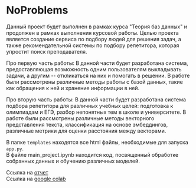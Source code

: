 # NoProblems
Данный проект будет выполнен в рамках курса "Теория баз данных" и продолжен в рамках выполнения курсовой работы. Целью проекта является создание сервиса по подбору людей для решения задач, а также рекомендательной системы по подбору репетитора, которая упростит поиск преподавателя. 

Про первую часть работы: В данной части будет разработана система, предоставляющая возможность одним пользователям выкладывать задачи, а другим -- откликаться на них и помогать в решении. В работе были рассмотрены различные методы работы с базой данных, такие как обращения к ней и хранение информации в ней.

Про вторую часть работы: В данной части будет разработана система подбора репетитора для различных учебных целей: подготовка к олимпиадам и ЕГЭ, разбор непонятных тем в школе и университете. В работе были рассмотрены различные методы векторного представления текста, классификация на основе эмбеддингов, различные метрики для оценки расстояния между векторами.

В папке `templates` находятся все html файлы, необходимые для запуска `app.py`.<br>
В файле main_project.ipynb находится код, посвященный обработке собранных данных и обучению различных моделей.

Ссылка на [отчет](https://docs.google.com/document/d/11F7YktrrcKKb5SdGmE9oi65mUmHZ13RGBdRE8-LfYws/edit?usp=sharing)<br>
Ссылка на [google colab](https://colab.research.google.com/drive/1D-liHbNL_pAiPGQsn924UEvqQ0GzBOld?usp=sharing)
